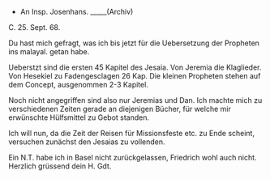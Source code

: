 + An Insp. Josenhans. _____(Archiv)

 C. 25. Sept. 68.

Du hast mich gefragt, was ich bis jetzt für die Uebersetzung der Propheten ins malayal. getan habe.

Ueberstzt sind die ersten 45 Kapitel des Jesaia. Von Jeremia die Klaglieder. Von Hesekiel zu Fadengesclagen 26 Kap. Die kleinen Propheten stehen auf dem Concept, ausgenommen 2-3 Kapitel.

Noch nicht angegriffen sind also nur Jeremias und Dan. Ich machte mich zu verschiedenen Zeiten gerade an diejenigen Bücher, für welche mir erwünschte Hülfsmittel zu Gebot standen.

Ich will nun, da die Zeit der Reisen für Missionsfeste etc. zu Ende scheint, versuchen zunächst den Jesaias zu vollenden.

Ein N.T. habe ich in Basel nicht zurückgelassen, Friedrich wohl auch nicht. 
 Herzlich grüssend dein
 H. Gdt.
